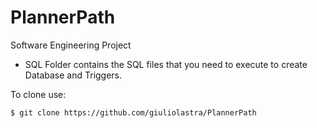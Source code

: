# PlannerPath
Software Engineering Project

* SQL Folder contains the SQL files that you need to execute to create Database and Triggers. 

To clone use:
```
$ git clone https://github.com/giuliolastra/PlannerPath
```
